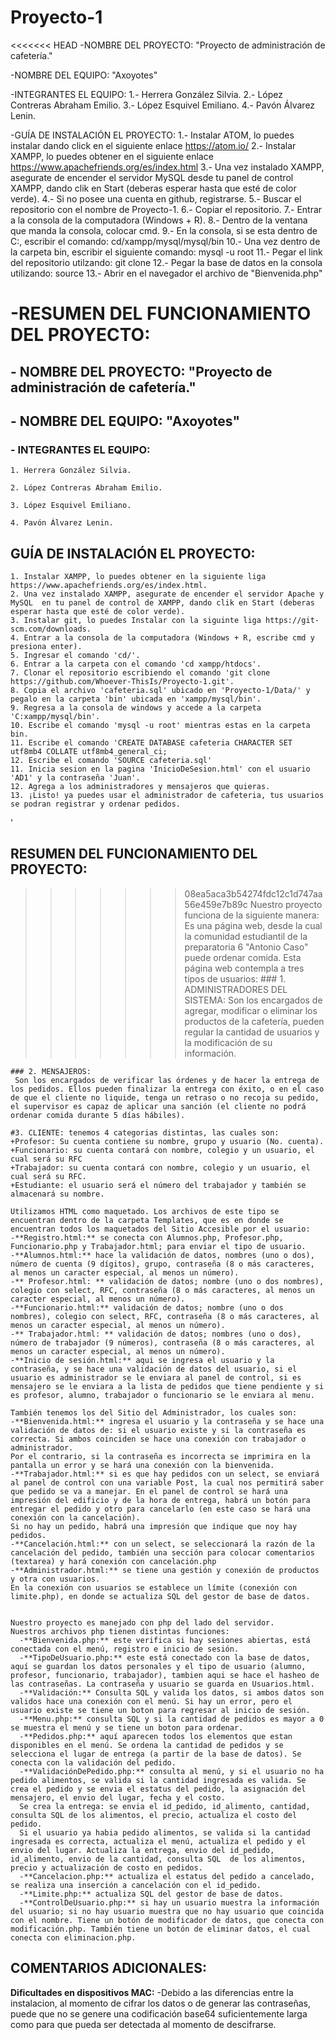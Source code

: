 # Proyecto-1
<<<<<<< HEAD
-NOMBRE DEL PROYECTO: "Proyecto de administración de cafetería."

-NOMBRE DEL EQUIPO: "Axoyotes"

-INTEGRANTES EL EQUIPO:
    1.- Herrera González Silvia.
    2.- López Contreras Abraham Emilio.
    3.- López Esquivel Emiliano.
    4.- Pavón Álvarez Lenin.

-GUÍA DE INSTALACIÓN EL PROYECTO:
    1.- Instalar ATOM,  lo puedes instalar dando click en el siguiente enlace https://atom.io/
    2.- Instalar XAMPP, lo puedes obtener en el siguiente enlace https://www.apachefriends.org/es/index.html
    3.- Una vez instalado XAMPP, asegurate de encender el servidor MySQL desde tu panel de control XAMPP, dando clik en Start (deberas esperar hasta que esté de color verde).
    4.- Si no posee una cuenta en github, registrarse.
    5.- Buscar el repositorio con el nombre de Proyecto-1.
    6.- Copiar el repositorio.
    7.- Entrar a la consola de la computadora (Windows + R).
    8.- Dentro de la ventana que manda la consola, colocar cmd.
    9.- En la consola, si se esta dentro de C:, escribir el comando: cd/xampp/mysql/mysql/bin
    10.- Una vez dentro de la carpeta bin, escribir el siguiente comando: mysql -u root
    11.- Pegar el link del repositorio utilzando: git clone <pegar el link del repositorio>
    12.- Pegar la base de datos en la consola utilizando: source <pegar la base de datos>
    13.- Abrir en el navegador el archivo de "Bienvenida.php"

-RESUMEN DEL FUNCIONAMIENTO DEL PROYECTO:
=======
## - NOMBRE DEL PROYECTO: "Proyecto de administración de cafetería."

## - NOMBRE DEL EQUIPO: "Axoyotes"

### - INTEGRANTES EL EQUIPO:

    1. Herrera González Silvia.

    2. López Contreras Abraham Emilio.

    3. López Esquivel Emiliano.

    4. Pavón Álvarez Lenin.

## GUÍA DE INSTALACIÓN EL PROYECTO:
    1. Instalar XAMPP, lo puedes obtener en la siguiente liga https://www.apachefriends.org/es/index.html.
    2. Una vez instalado XAMPP, asegurate de encender el servidor Apache y MySQL  en tu panel de control de XAMPP, dando clik en Start (deberas esperar hasta que esté de color verde).
    3. Instalar git, lo puedes Instalar con la siguinte liga https://git-scm.com/downloads.
    4. Entrar a la consola de la computadora (Windows + R, escribe cmd y presiona enter).
    5. Ingresar el comando 'cd/'.
    6. Entrar a la carpeta con el comando 'cd xampp/htdocs'.
    7. Clonar el repositorio escribiendo el comando 'git clone https://github.com/Whoever-ThisIs/Proyecto-1.git'.
    8. Copia el archivo 'cafeteria.sql' ubicado en 'Proyecto-1/Data/' y pegalo en la carpeta 'bin' ubicada en 'xampp/mysql/bin'.
    9. Regresa a la consola de windows y accede a la carpeta 'C:xampp/mysql/bin'.
    10. Escribe el comando 'mysql -u root' mientras estas en la carpeta bin.
    11. Escribe el comando 'CREATE DATABASE cafeteria CHARACTER SET utf8mb4 COLLATE utf8mb4_general_ci;
    12. Escribe el comando 'SOURCE cafeteria.sql'
    11. Inicia sesion en la pagina 'InicioDeSesion.html' con el usuario 'AD1' y la contraseña 'Juan'.
    12. Agrega a los administradores y mensajeros que quieras.
    13. ¡Listo! ya puedes usar el administrador de cafeteria, tus usuarios se podran registrar y ordenar pedidos.
'


## RESUMEN DEL FUNCIONAMIENTO DEL PROYECTO:
>>>>>>> 08ea5aca3b54274fdc12c1d747aa56e459e7b89c
    Nuestro proyecto funciona de la siguiente manera:
    Es una página web, desde la cual la comunidad estudiantil de la preparatoria 6 "Antonio Caso" puede ordenar comida. Esta página web contempla a tres tipos de usuarios:
    ### 1. ADMINISTRADORES DEL SISTEMA:
    Son los encargados de agregar, modificar o eliminar los productos de la cafetería, pueden regular la cantidad de usuarios y la modificación de su información.

    ### 2. MENSAJEROS:
     Son los encargados de verificar las órdenes y de hacer la entrega de los pedidos. Ellos pueden finalizar la entrega con éxito, o en el caso de que el cliente no liquide, tenga un retraso o no recoja su pedido, el supervisor es capaz de aplicar una sanción (el cliente no podrá ordenar comida durante 5 días hábiles).

    #3. CLIENTE: tenemos 4 categorias distintas, las cuales son:
    +Profesor: Su cuenta contiene su nombre, grupo y usuario (No. cuenta).
    +Funcionario: su cuenta contará con nombre, colegio y un usuario, el cual será su RFC
    +Trabajador: su cuenta contará con nombre, colegio y un usuario, el cual será su RFC.
    +Estudiante: el usuario será el número del trabajador y también se almacenará su nombre.

    Utilizamos HTML como maquetado. Los archivos de este tipo se encuentran dentro de la carpeta Templates, que es en donde se encuentran todos los maquetados del Sitio Accesible por el usuario:
    -**Registro.html:** se conecta con Alumnos.php, Profesor.php, Funcionario.php y Trabajador.html; para enviar el tipo de usuario.
    -**Alumnos.html:** hace la validación de datos, nombres (uno o dos), número de cuenta (9 dígitos), grupo, contraseña (8 o más caracteres, al menos un caracter especial, al menos un número).
    -** Profesor.html: ** validación de datos; nombre (uno o dos nombres), colegio con select, RFC, contraseña (8 o más caracteres, al menos un caracter especial, al menos un número).
    -**Funcionario.html:** validación de datos; nombre (uno o dos nombres), colegio con select, RFC, contraseña (8 o más caracteres, al menos un caracter especial, al menos un número).
    -** Trabajador.html: ** validación de datos; nombres (uno o dos), número de trabajador (9 números), contraseña (8 o más caracteres, al menos un caracter especial, al menos un número).
    -**Inicio de sesión.html:** aqui se ingresa el usuario y la contraseña, y se hace una validación de datos del usuario, si el usuario es administrador se le enviara al panel de control, si es mensajero se le enviara a la lista de pedidos que tiene pendiente y si es profesor, alumno, trabajador o funcionario se le enviara al menu.

    También tenemos los del Sitio del Administrador, los cuales son:
    -**Bienvenida.html:** ingresa el usuario y la contraseña y se hace una validación de datos de: si el usuario existe y si la contraseña es correcta. Si ambos coinciden se hace una conexión con trabajador o administrador.
    Por el contrario, si la contraseña es incorrecta se imprimira en la pantalla un error y se hará una conexión con la bienvenida.
    -**Trabajador.html:** si es que hay pedidos con un select, se enviará al panel de control con una variable Post, la cual nos permitirá saber que pedido se va a manejar. En el panel de control se hará una impresión del edificio y de la hora de entrega, habrá un botón para entregar el pedido y otro para cancelarlo (en este caso se hará una conexión con la cancelación).
    Si no hay un pedido, habrá una impresión que indique que noy hay pedidos.
    -**Cancelación.html:** con un select, se seleccionará la razón de la cancelación del pedido, también una sección para colocar comentarios (textarea) y hará conexión con cancelación.php
    -**Administrador.html:** se tiene una gestión y conexión de productos y otra con usuarios.
    En la conexión con usuarios se establece un límite (conexión con limite.php), en donde se actualiza SQL del gestor de base de datos.


    Nuestro proyecto es manejado con php del lado del servidor.
    Nuestros archivos php tienen distintas funciones:
      -**Bienvenida.php:** este verifica si hay sesiones abiertas, está conectada con el menú, registro e inicio de sesión.
      -**TipoDeUsuario.php:** este está conectado con la base de datos, aquí se guardan los datos personales y el tipo de usuario (alumno, profesor, funcionario, trabajador), tambien aqui se hace el hasheo de las contraseñas. La contraseña y usuario se guarda en Usuarios.html.
      -**Validación:** Consulta SQL y valida los datos, si ambos datos son validos hace una conexión con el menú. Si hay un error, pero el usuario existe se tiene un boton para regresar al inicio de sesión.
      -**Menu.php:** consulta SQL y si la cantidad de pedidos es mayor a 0 se muestra el menú y se tiene un boton para ordenar.
      -**Pedidos.php:** aquí aparecen todos los elementos que estan disponibles en el menú. Se ordena la cantidad de pedidos y se selecciona el lugar de entrega (a partir de la base de datos). Se conecta con la validación del pedido.
      -**ValidaciónDePedido.php:** consulta al menú, y si el usuario no ha pedido alimentos, se valida si la cantidad ingresada es valida. Se crea el pedido y se envia el estatus del pedido, la asignación del mensajero, el envio del lugar, fecha y el costo.
      Se crea la entrega: se envia el id_pedido, id_alimento, cantidad, consulta SQL de los alimentos, el precio, actualiza el costo del pedido.
      Si el usuario ya habia pedido alimentos, se valida si la cantidad ingresada es correcta, actualiza el menú, actualiza el pedido y el envio del lugar. Actualiza la entrega, envio del id_pedido, id_alimento, envio de la cantidad, consulta SQL  de los alimentos, precio y actualización de costo en pedidos.
      -**Cancelacion.php:** actualiza el estatus del pedido a cancelado, se realiza una inserción a cancelación con el id_pedido.
      -**Limite.php:** actualiza SQL del gestor de base de datos.
      -**ControlDeUsuario.php:** si hay un usuario muestra la información del usuario; si no hay usuario muestra que no hay usuario que coincida con el nombre. Tiene un botón de modificador de datos, que conecta con modificación.php. También tiene un botón de eliminar datos, el cual conecta con eliminacion.php.


## COMENTARIOS ADICIONALES:
**Dificultades en dispositivos MAC:**
-Debido a las diferencias entre la instalacion, al momento de cifrar los datos o de generar las contraseñas, puede que no se genere una codificación base64 suficientemente larga como para que pueda ser detectada al momento de descifrarse.
